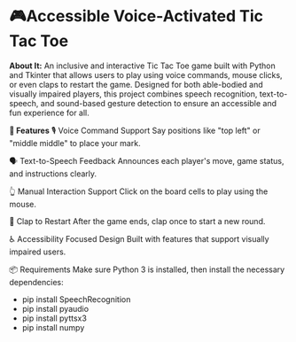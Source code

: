 # 🎮Accessible Voice-Activated Tic Tac Toe

**About It:**
An inclusive and interactive Tic Tac Toe game built with Python and Tkinter that allows users to play using voice commands, mouse clicks, or even claps to restart the game. Designed for both able-bodied and visually impaired players, this project combines speech recognition, text-to-speech, and sound-based gesture detection to ensure an accessible and fun experience for all.

**🚀 Features**
🎙️ Voice Command Support
Say positions like "top left" or "middle middle" to place your mark.

🗣️ Text-to-Speech Feedback
Announces each player's move, game status, and instructions clearly.

👆 Manual Interaction Support
Click on the board cells to play using the mouse.

👏 Clap to Restart
After the game ends, clap once to start a new round.

♿ Accessibility Focused Design
Built with features that support visually impaired users.

📦 Requirements
Make sure Python 3 is installed, then install the necessary dependencies:
- pip install SpeechRecognition
- pip install pyaudio
- pip install pyttsx3
- pip install numpy
